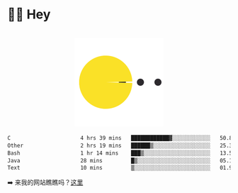 
# 👋🏻 Hey
<div align="center">
	<br>
	<img src="https://raw.githubusercontent.com/Aniket965/Aniket965/master/pacman.svg?sanitize=true" width="200" height="200">
	<br>
</div>

<!--START_SECTION:waka-->

```txt
C                      4 hrs 39 mins   ████████████▓░░░░░░░░░░░░   50.88 %
Other                  2 hrs 19 mins   ██████▒░░░░░░░░░░░░░░░░░░   25.33 %
Bash                   1 hr 14 mins    ███▒░░░░░░░░░░░░░░░░░░░░░   13.52 %
Java                   28 mins         █▒░░░░░░░░░░░░░░░░░░░░░░░   05.11 %
Text                   10 mins         ▒░░░░░░░░░░░░░░░░░░░░░░░░   01.92 %
```

<!--END_SECTION:waka-->

 ➡️  来我的网站瞧瞧吗？[这里](https://www.shaolongfei.com)
